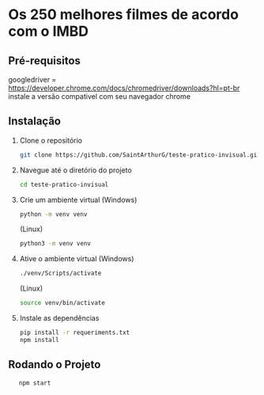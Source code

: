 # Os 250 melhores filmes de acordo com o IMBD

## Pré-requisitos
googledriver = https://developer.chrome.com/docs/chromedriver/downloads?hl=pt-br
instale a versão compativel com seu navegador chrome

## Instalação

1. Clone o repositório

   ```bash
   git clone https://github.com/SaintArthurG/teste-pratico-invisual.git
   ```
2. Navegue até o diretório do projeto

   ```bash
   cd teste-pratico-invisual
   ```
3. Crie um ambiente virtual
   (Windows)
   
   ```bash
   python -m venv venv
   ```

   (Linux)

   ```bash
   python3 -m venv venv
   ```
4. Ative o ambiente virtual
      (Windows)

      ```bash
      ./venv/Scripts/activate
      ```
      (Linux)
      ```bash
      source venv/bin/activate
      ```
5. Instale as dependências
   ```bash
   pip install -r requeriments.txt
   npm install
   ```
## Rodando o Projeto
```bash
   npm start
```
